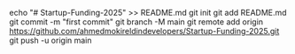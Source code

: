 echo "# Startup-Funding-2025" >> README.md
git init
git add README.md
git commit -m "first commit"
git branch -M main
git remote add origin https://github.com/ahmedmokireldindevelopers/Startup-Funding-2025.git
git push -u origin main
